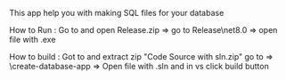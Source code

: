 This app help you with making SQL files for your database


How to Run : Go to and open Release.zip => go to Release\net8.0 => open file with .exe

How to build : Got to and extract zip "Code Source with sln.zip" go to => \create-database-app => Open file with .sln and in vs click build button 
